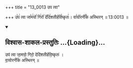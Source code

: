 +++
title = "13_0013 उप त्वा"

+++
उ꣡प꣢ त्वा जा꣣म꣢यो꣣ गि꣢रो꣣ दे꣡दि꣢शतीर्हवि꣣ष्कृतः꣢। वा꣣यो꣡रनी꣢꣯के अस्थिरन् ॥ 13:0013 ॥

<div class="js_include" newlevelforh1="2" title="विश्वास-शाकल-प्रस्तुतिः" unfilled url="/vedAH_Rk/shAkalam/saMhitA/vishvAsa-prastutiH/08/102/13_upa_tvA.md">
<details open><summary><h2>विश्वास-शाकल-प्रस्तुतिः ...{Loading}...</h2></summary>


उप॑ त्वा जा॒मयो॒ गिरो॒ देदि॑शतीर्हवि॒ष्कृतः॑ ।  
वा॒योरनी॑के अस्थिरन् ॥

</details>
</div>